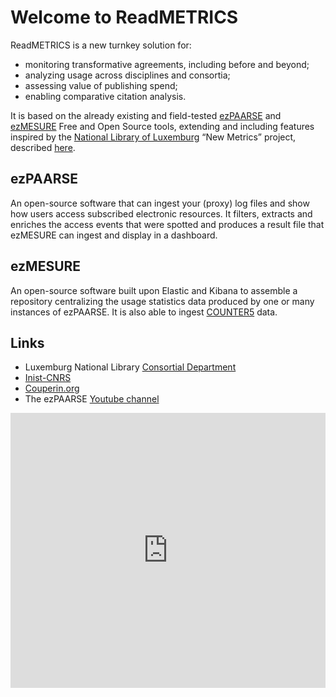 # Welcome to ReadMETRICS

ReadMETRICS is a new turnkey solution for:
- monitoring transformative agreements, including before and beyond; 
- analyzing usage across disciplines and consortia; 
- assessing value of publishing spend; 
- enabling comparative citation analysis. 

It is based on the already existing and field-tested [ezPAARSE](https://www.ezpaarse.org) and [ezMESURE](https://ezmesure.couperin.org) Free and Open Source tools, extending and including features inspired by the [National Library of Luxemburg](https://bnl.public.lu/fr/decouvrir/reseaux/consortium.html#) “New Metrics” project, described [here](https://www.consortium.lu/wp-content/uploads/2019/04/new-metrics-v1.3.pdf).

## ezPAARSE
An open-source software that can ingest your (proxy) log files and show how users access subscribed electronic resources.
It filters, extracts and enriches the access events that were spotted and produces a result file that ezMESURE can ingest and display in a dashboard.

## ezMESURE
An open-source software built upon Elastic and Kibana to assemble a repository centralizing the usage statistics data produced by one or many instances of ezPAARSE. It is also able to ingest [COUNTER5](https://www.projectcounter.org/code-of-practice-five-sections/abstract/) data.

## Links
- Luxemburg National Library [Consortial Department](https://www.consortium.lu/)
- [Inist-CNRS](https://www.inist.fr)
- [Couperin.org](https://www.couperin.org)
- The ezPAARSE [Youtube channel](https://www.youtube.com/ezpaarse)


<iframe frameborder="0" style="width:100%;height:440px;" src="https://viewer.diagrams.net/?p=anim&highlight=0000ff&edit=_blank&layers=1&nav=1&title=2020-10-08-readmetrics-architecture.drawio#Uhttps%3A%2F%2Fdrive.google.com%2Fuc%3Fid%3D1-IVxBpzs6TXC1M-Q6pYoAu_OYUG2PQe1%26export%3Ddownload"></iframe>
